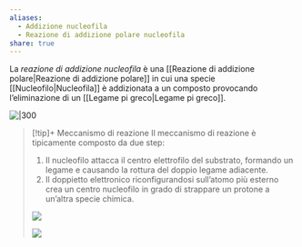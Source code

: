 ```yaml
---
aliases:
  - Addizione nucleofila
  - Reazione di addizione polare nucleofila
share: true
---
```

La *reazione di addizione nucleofila* è una [[Reazione di addizione polare|Reazione di addizione polare]] in cui una specie [[Nucleofilo|Nucleofila]] è addizionata a un composto provocando l’eliminazione di un [[Legame pi greco|Legame pi greco]].

![|300](6016e52ee37c9eeac719266585165ef8_MD5%201.png)

> [!tip]+ Meccanismo di reazione
> Il meccanismo di reazione è tipicamente composto da due step:
> 1. Il nucleofilo attacca il centro elettrofilo del substrato, formando un legame e causando la rottura del doppio legame adiacente.
> 2. Il doppietto elettronico riconfigurandosi sull’atomo più esterno crea un centro nucleofilo in grado di strappare un protone a un’altra specie chimica.
> 
> ![](addizione-nucleofila-acilica-basica.png)
> 
> ![](addizione-nucleofila-acilica-acida.png)